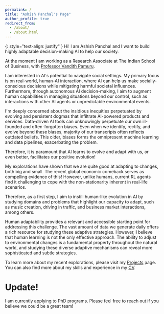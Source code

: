 ```yaml
---
permalink: /
title: "Ashish Panchal's Page"
author_profile: true
redirect_from: 
  - /about/
  - /about.html
---
```

{: style="text-align: justify" }
Hi!
I am Ashish Panchal and I want to build highly adaptable decision-making  AI to help our society.

At the moment I am working as a Research Associate at The Indian School of Business, with [Professor Vandith Pamuru](https://www.isb.edu/en/research-thought-leadership/faculty/faculty-directory/vandith-pamuru.html).

I am interested in AI's potential to navigate social settings. My primary focus is on real-world, human-AI interaction, where AI can help us make socially-conscious decisions while mitigating harmful societal influences. Furthermore, through autonomous AI decision-making, I aim to augment human capabilities in managing situations beyond our control, such as interactions with other AI agents or unpredictable environmental events.

I'm deeply concerned about the insidious inequities perpetuated by evolving and persistent dogmas that infiltrate AI-powered products and services. Data-driven AI tools can unknowingly perpetuate our own ill-founded and often-forgotten biases. Even when we identify, rectify, and evolve beyond these biases, majority of our transcripts often reflects outdated beliefs. This older, biases forms the omnipresent machine learning and data pipelines, exacerbating the problem.

Therefore, it is paramount that AI learns to evolve and adapt with us, or even better, facilitates our positive evolution!

My explorations have shown that we are quite good at adapting to changes, both big and small. The recent global economic comeback serves as compelling evidence of this! However, unlike humans, current RL agents find it challenging to cope with the non-stationarity inherent in real-life scenarios.

Therefore, as a first step, I aim to instill human-like evolution in AI by studying domains and problems that highlight our capacity to adapt, such as music creation, driving in traffic, and business market interactions, among others.

Human adaptability provides a relevant and accessible starting point for addressing this challenge. The vast amount of data we generate daily offers a rich resource for studying these adaptive strategies. However, I believe that human learning is not the only effective approach. The ability to adjust to environmental changes is a fundamental property throughout the natural world, and studying these diverse adaptive mechanisms can reveal more sophisticated and subtle strategies.

  
To learn more about my recent explorations, please visit my [Projects](https://ashishpanchal33.github.io/publications.html) page. You can also find more about my skills and experience in my [CV](https://ashishpanchal33.github.io/cv.html).


Update!
======
I am currently applying to PhD programs. 
Please feel free to reach out if you believe we could be a great team!
